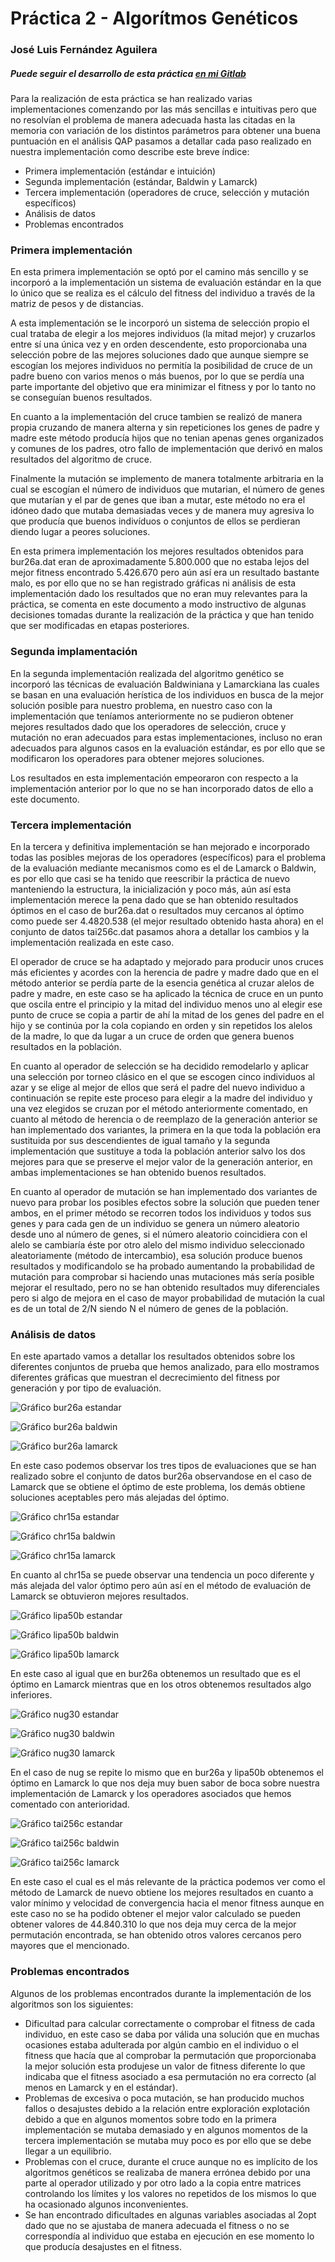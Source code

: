 # Práctica 2 - Algorítmos Genéticos
### José Luis Fernández Aguilera
##### Puede seguir el desarrollo de esta práctica [en mi Gitlab](https://makefile.us.to/Okynos/Genetics)
Para la realización de esta práctica se han realizado varias implementaciones comenzando por las más sencillas e intuitivas pero que no resolvían el problema de manera adecuada hasta las citadas en la memoria con variación de los distintos parámetros para obtener una buena puntuación en el análisis QAP pasamos a detallar cada paso realizado en nuestra implementación como describe este breve índice:

* Primera implementación (estándar e intuición)
* Segunda implementación (estándar, Baldwin y Lamarck)
* Tercera implementación (operadores de cruce, selección y mutación específicos)
* Análisis de datos
* Problemas encontrados


### Primera implementación
En esta primera implementación se optó por el camino más sencillo y se incorporó a la implementación un sistema de evaluación estándar en la que lo único que se realiza es el cálculo del fitness del individuo a través de la matriz de pesos y de distancias.

A esta implementación se le incorporó un sistema de selección propio el cual trataba de elegir a los mejores individuos (la mitad mejor) y cruzarlos entre sí una única vez y en orden descendente, esto proporcionaba una selección pobre de las mejores soluciones dado que aunque siempre se escogían los mejores individuos no permitía la posibilidad de cruce de un padre bueno con varios menos o más buenos, por lo que se perdía una parte importante del objetivo que era minimizar el fitness y por lo tanto no se conseguían buenos resultados.

En cuanto a la implementación del cruce tambien se realizó de manera propia cruzando de manera alterna y sin repeticiones los genes de padre y madre este método producía hijos que no tenian apenas genes organizados y comunes de los padres, otro fallo de implementación que derivó en malos resultados del algoritmo de cruce.

Finalmente la mutación se implemento de manera totalmente arbitraria en la cual se escogían el número de individuos que mutarian, el número de genes que mutarían y el par de genes que iban a mutar, este método no era el idóneo dado que mutaba demasiadas veces y de manera muy agresiva lo que producía que buenos indivíduos o conjuntos de ellos se perdieran diendo lugar a peores soluciones.

En esta primera implementación los mejores resultados obtenidos para bur26a.dat eran de aproximadamente 5.800.000  que no estaba lejos del mejor fitness encontrado 5.426.670 pero aún así era un resultado bastante malo, es por ello que no se han registrado gráficas ni análisis de esta implementación dado los resultados que no eran muy relevantes para la práctica, se comenta en este documento a modo instructivo de algunas decisiones tomadas durante la realización de la práctica y que han tenido que ser modificadas en etapas posteriores.


### Segunda implamentación
En la segunda implementación realizada del algoritmo genético se incorporó las técnicas de evaluación Baldwiniana y Lamarckiana las cuales se basan en una evaluación herística de los individuos en busca de la mejor solución posible para nuestro problema, en nuestro caso con la implementación que teníamos anteriormente no se pudieron obtener mejores resultados dado que los operadores de selección, cruce y mutación no eran adecuados para estas implementaciones, incluso no eran adecuados para algunos casos en la evaluación estándar, es por ello que se modificaron los operadores para obtener mejores soluciones.

Los resultados en esta implementación empeoraron con respecto a la implementación anterior por lo que no se han incorporado datos de ello a este documento.


### Tercera implementación
En la tercera y definitiva implementación se han mejorado e incorporado todas las posibles mejoras de los operadores (específicos) para el problema de la evaluación mediante mecanismos como es el de Lamarck o Baldwin, es por ello que casi se ha tenido que reescribir la práctica de nuevo manteniendo la estructura, la inicialización y poco más, aún así esta implementación merece la pena dado que se han obtenido resultados óptimos en el caso de bur26a.dat o resultados muy cercanos al óptimo como puede ser 4.4820.538 (el mejor resultado obtenido hasta ahora) en el conjunto de datos tai256c.dat pasamos ahora a detallar los cambios y la implementación realizada en este caso.

El operador de cruce se ha adaptado y mejorado para producir unos cruces más eficientes y acordes con la herencia de padre y madre dado que en el método anterior se perdía parte de la esencia genética al cruzar alelos de padre y madre, en este caso se ha aplicado la técnica de cruce en un punto que oscila entre el principio y la mitad del individuo menos uno al elegir ese punto de cruce se copia a partir de ahí la mitad de los genes del padre en el hijo y se continúa por la cola copiando en orden y sin repetidos los alelos de la madre, lo que da lugar a un cruce de orden que genera buenos resultados en la población.

En cuanto al operador de selección se ha decidido remodelarlo y aplicar una selección por torneo clásico en el que se escogen cinco individuos al azar y se elige al mejor de ellos que será el padre del nuevo individuo a continuación se repite este proceso para elegir a la madre del individuo y una vez elegidos se cruzan por el método anteriormente comentado, en cuanto al método de herencia o de reemplazo de la generación anterior se han implementado dos variantes, la primera en la que toda la población era sustituida por sus descendientes de igual tamaño y la segunda implementación que sustituye a toda la población anterior salvo los dos mejores para que se preserve el mejor valor de la generación anterior, en ambas implementaciones se han obtenido buenos resultados.

En cuanto al operador de mutación se han implementado dos variantes de nuevo para probar los posibles efectos sobre la solución que pueden tener ambos, en el primer método se recorren todos los individuos y todos sus genes y para cada gen de un individuo se genera un número aleatorio desde uno al número de genes, si el número aleatorio coincidiera con el alelo se cambiaría éste por otro alelo del mismo individuo seleccionado aleatoriamente (método de intercambio), esa solución produce buenos resultados y modificandolo se ha probado aumentando la probabilidad de mutación para comprobar si haciendo unas mutaciones más sería posible mejorar el resultado, pero no se han obtenido resultados muy diferenciales pero si algo de mejora en el caso de mayor probabilidad de mutación la cual es de un total de 2/N siendo N el número de genes de la población.


### Análisis de datos
En este apartado vamos a detallar los resultados obtenidos sobre los diferentes conjuntos de prueba que hemos analizado, para ello mostramos diferentes gráficas que muestran el decrecimiento del fitness por generación y por tipo de evaluación.

![Gráfico bur26a estandar](http://makefile.es/master/geneticos/bur26a_estandar.png "bur26a 100 individuos")

![Gráfico bur26a baldwin](http://makefile.es/master/geneticos/bur26a_baldwin.png "bur26a 100 individuos")

![Gráfico bur26a lamarck](http://makefile.es/master/geneticos/bur26a_lamarck.png "bur26a 100 individuos")

En este caso podemos observar los tres tipos de evaluaciones que se han realizado sobre el conjunto de datos bur26a observandose en el caso de Lamarck que se obtiene el óptimo de este problema, los demás obtiene soluciones aceptables pero más alejadas del óptimo.

![Gráfico chr15a estandar](http://makefile.es/master/geneticos/chr15a_estandar.png "chr15a 100 individuos")

![Gráfico chr15a baldwin](http://makefile.es/master/geneticos/chr15a_baldwin.png "chr15a 100 individuos")

![Gráfico chr15a lamarck](http://makefile.es/master/geneticos/chr15a_lamarck.png "chr15a 100 individuos")

En cuanto al chr15a se puede observar una tendencia un poco diferente y más alejada del valor óptimo pero aún así en el método de evaluación de Lamarck se obtuvieron mejores resultados.

![Gráfico lipa50b estandar](http://makefile.es/master/geneticos/lipa50b_estandar.png "lipa50b 100 individuos")

![Gráfico lipa50b baldwin](http://makefile.es/master/geneticos/lipa50b_baldwin.png "lipa50b 100 individuos")

![Gráfico lipa50b lamarck](http://makefile.es/master/geneticos/lipa50b_lamarck.png "lipa50b 100 individuos")

En este caso al igual que en bur26a obtenemos un resultado que es el óptimo en Lamarck mientras que en los otros obtenemos resultados algo inferiores.

![Gráfico nug30 estandar](http://makefile.es/master/geneticos/nug30_estandar.png "nug30 100 individuos")

![Gráfico nug30 baldwin](http://makefile.es/master/geneticos/nug30_baldwin.png "nug30 100 individuos")

![Gráfico nug30 lamarck](http://makefile.es/master/geneticos/nug30_lamarck.png "nug30 100 individuos")

En el caso de nug se repite lo mismo que en bur26a y lipa50b obtenemos el óptimo en Lamarck lo que nos deja muy buen sabor de boca sobre nuestra implementación de Lamarck y los operadores asociados que hemos comentado con anterioridad.

![Gráfico tai256c estandar](http://makefile.es/master/geneticos/tai256c_estandar.png "tai256c 50 individuos")

![Gráfico tai256c baldwin](http://makefile.es/master/geneticos/tai256c_baldwin.png "tai256c 50 individuos")

![Gráfico tai256c lamarck](http://makefile.es/master/geneticos/tai256c_lamarck.png "tai256c 50 individuos")

En este caso el cual es el más relevante de la práctica podemos ver como el método de Lamarck de nuevo obtiene los mejores resultados en cuanto a valor mínimo y velocidad de convergencia hacia el menor fitness aunque en este caso no se ha podido obtener el mejor valor calculado se pueden obtener valores de 44.840.310 lo que nos deja muy cerca de la mejor permutación encontrada, se han obtenido otros valores cercanos pero mayores que el mencionado.


### Problemas encontrados
Algunos de los problemas encontrados durante la implementación de los algoritmos son los siguientes:

* Dificultad para calcular correctamente o comprobar el fitness de cada individuo, en este caso se daba por válida una solución que en muchas ocasiones estaba adulterada por algún cambio en el individuo o el fitness que hacía que al comprobar la permutación que proporcionaba la mejor solución esta produjese un valor de fitness diferente lo que indicaba que el fitness asociado a esa permutación no era correcto (al menos en Lamarck y en el estándar).
* Problemas de excesiva o poca mutación, se han producido muchos fallos o desajustes debido a la relación entre exploración explotación debido a que en algunos momentos sobre todo en la primera implementación se mutaba demasiado y en algunos momentos de la tercera implementación se mutaba muy poco es por ello que se debe llegar a un equilibrio.
* Problemas con el cruce, durante el cruce aunque no es implícito de los algoritmos genéticos se realizaba de manera errónea debido por una parte al operador utilizado y por otro lado a la copia entre matrices controlando los límites y los valores no repetidos de los mismos lo que ha ocasionado algunos inconvenientes.
* Se han encontrado dificultades en algunas variables asociadas al 2opt dado que no se ajustaba de manera adecuada el fitness o no se correspondía al individuo que estaba en ejecución en ese momento lo que producía desajustes en el fitness.
